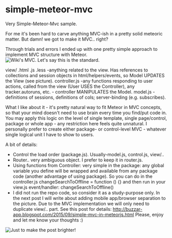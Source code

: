 # simple-meteor-mvc
Very Simple-Meteor-Mvc sample. 


For me it's been hard to carve anything MVC-ish in a pretty solid meteoric matter. But damn! we got to make it MVC.. right?

Through trials and errors I ended up with one pretty simple approach to implement MVC structure with Meteor.
![Wiki's MVC. Let's say this is the standard.](https://upload.wikimedia.org/wikipedia/commons/a/a0/MVC-Process.svg)

view/
        .html
        .js
        .less
        -anything related to the view. Has references to collections and session objects in html/helpers/events, so Model UPDATES the View (see picture).
controller.js 
        -any functions responding to user actions, called from the view (User USES the Controller), any         tracker.autoruns, etc. - controller MANIPULATES the Model.
model.js 
        -definitions of sessions, definitions of cols; server-binding (e.g. subscribes).

What I like about it - it's pretty natural way to fit Meteor in MVC concepts, so that your mind doesn't need to use brain every time you find/put code in. You may apply this logic on the level of single template, single page/control, package or whole app - any restriction here feels quite unnatural. I personally prefer to create either package- or control-level MVC - whatever single logical unit I have to show to users.


A bit of details:
- Control the load order (package.js). Usually-model.js, control.js, view/..
- Router.. very ambiguous object. I prefer to keep it in router.js.
- Using functions from Controller: very simple in the package: any global variable you define will be wrapped and available from any package code (another advantage of using package). So you can do in the controller.js
changeSearchToOffline = function () {}
and then run in your view.js event/handler:
changeSearchToOffline()
- I did not run the repo code, so consider it as a study-purpose only.
In the next post I will write about adding mobile app/browser separation to the picture. Due to the MVC implementation we will only need to duplicate view/.. part.
See this post for details: 
http://buzzar-app.blogspot.com/2015/09/simple-mvc-in-meteorjs.html
Please, enjoy and let me know your thoughts :)

![Just to make the post brighter!](http://3.bp.blogspot.com/-hYnufQ8rTwA/VgEDzke3Z7I/AAAAAAAABpk/D13FfBO-qys/s1600/imageedit_3_2818406403.png)

